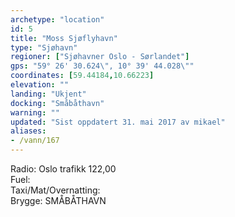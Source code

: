 ```yaml
---
archetype: "location"
id: 5
title: "Moss Sjøflyhavn"
type: "Sjøhavn"
regioner: ["Sjøhavner Oslo - Sørlandet"]
gps: "59° 26' 30.624\", 10° 39' 44.028\""
coordinates: [59.44184,10.66223]
elevation: ""
landing: "Ukjent"
docking: "Småbåthavn"
warning: ""
updated: "Sist oppdatert 31. mai 2017 av mikael"
aliases:
- /vann/167
---
```


Radio: Oslo trafikk 122,00\
Fuel:\
Taxi/Mat/Overnatting:\
Brygge: SMÅBÅTHAVN
